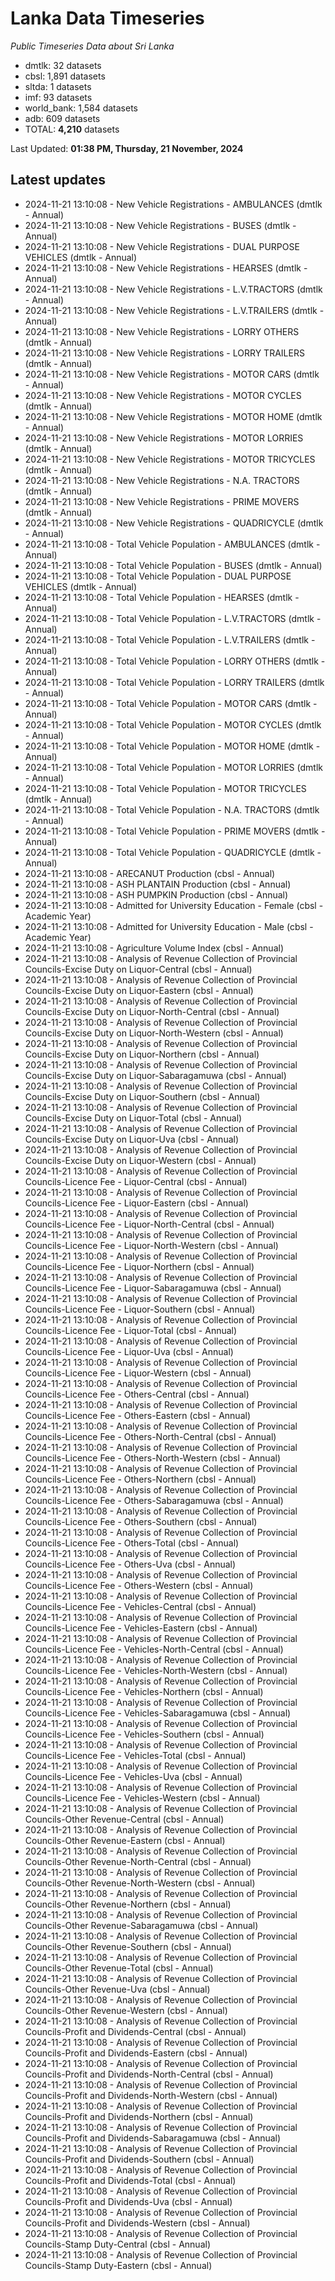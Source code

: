 # Lanka Data Timeseries
*Public Timeseries Data about Sri Lanka*

* dmtlk: 32 datasets
* cbsl: 1,891 datasets
* sltda: 1 datasets
* imf: 93 datasets
* world_bank: 1,584 datasets
* adb: 609 datasets
* TOTAL: **4,210** datasets

Last Updated: **01:38 PM, Thursday, 21 November, 2024**

## Latest updates

* 2024-11-21 13:10:08 - New Vehicle Registrations - AMBULANCES (dmtlk - Annual)
* 2024-11-21 13:10:08 - New Vehicle Registrations - BUSES (dmtlk - Annual)
* 2024-11-21 13:10:08 - New Vehicle Registrations - DUAL PURPOSE VEHICLES (dmtlk - Annual)
* 2024-11-21 13:10:08 - New Vehicle Registrations - HEARSES (dmtlk - Annual)
* 2024-11-21 13:10:08 - New Vehicle Registrations - L.V.TRACTORS (dmtlk - Annual)
* 2024-11-21 13:10:08 - New Vehicle Registrations - L.V.TRAILERS (dmtlk - Annual)
* 2024-11-21 13:10:08 - New Vehicle Registrations - LORRY OTHERS (dmtlk - Annual)
* 2024-11-21 13:10:08 - New Vehicle Registrations - LORRY TRAILERS (dmtlk - Annual)
* 2024-11-21 13:10:08 - New Vehicle Registrations - MOTOR CARS (dmtlk - Annual)
* 2024-11-21 13:10:08 - New Vehicle Registrations - MOTOR CYCLES (dmtlk - Annual)
* 2024-11-21 13:10:08 - New Vehicle Registrations - MOTOR HOME (dmtlk - Annual)
* 2024-11-21 13:10:08 - New Vehicle Registrations - MOTOR LORRIES (dmtlk - Annual)
* 2024-11-21 13:10:08 - New Vehicle Registrations - MOTOR TRICYCLES (dmtlk - Annual)
* 2024-11-21 13:10:08 - New Vehicle Registrations - N.A. TRACTORS (dmtlk - Annual)
* 2024-11-21 13:10:08 - New Vehicle Registrations - PRIME MOVERS (dmtlk - Annual)
* 2024-11-21 13:10:08 - New Vehicle Registrations - QUADRICYCLE (dmtlk - Annual)
* 2024-11-21 13:10:08 - Total Vehicle Population - AMBULANCES (dmtlk - Annual)
* 2024-11-21 13:10:08 - Total Vehicle Population - BUSES (dmtlk - Annual)
* 2024-11-21 13:10:08 - Total Vehicle Population - DUAL PURPOSE VEHICLES (dmtlk - Annual)
* 2024-11-21 13:10:08 - Total Vehicle Population - HEARSES (dmtlk - Annual)
* 2024-11-21 13:10:08 - Total Vehicle Population - L.V.TRACTORS (dmtlk - Annual)
* 2024-11-21 13:10:08 - Total Vehicle Population - L.V.TRAILERS (dmtlk - Annual)
* 2024-11-21 13:10:08 - Total Vehicle Population - LORRY OTHERS (dmtlk - Annual)
* 2024-11-21 13:10:08 - Total Vehicle Population - LORRY TRAILERS (dmtlk - Annual)
* 2024-11-21 13:10:08 - Total Vehicle Population - MOTOR CARS (dmtlk - Annual)
* 2024-11-21 13:10:08 - Total Vehicle Population - MOTOR CYCLES (dmtlk - Annual)
* 2024-11-21 13:10:08 - Total Vehicle Population - MOTOR HOME (dmtlk - Annual)
* 2024-11-21 13:10:08 - Total Vehicle Population - MOTOR LORRIES (dmtlk - Annual)
* 2024-11-21 13:10:08 - Total Vehicle Population - MOTOR TRICYCLES (dmtlk - Annual)
* 2024-11-21 13:10:08 - Total Vehicle Population - N.A. TRACTORS (dmtlk - Annual)
* 2024-11-21 13:10:08 - Total Vehicle Population - PRIME MOVERS (dmtlk - Annual)
* 2024-11-21 13:10:08 - Total Vehicle Population - QUADRICYCLE (dmtlk - Annual)
* 2024-11-21 13:10:08 - ARECANUT Production (cbsl - Annual)
* 2024-11-21 13:10:08 - ASH PLANTAIN Production (cbsl - Annual)
* 2024-11-21 13:10:08 - ASH PUMPKIN Production (cbsl - Annual)
* 2024-11-21 13:10:08 - Admitted for University Education - Female (cbsl - Academic Year)
* 2024-11-21 13:10:08 - Admitted for University Education - Male (cbsl - Academic Year)
* 2024-11-21 13:10:08 - Agriculture Volume Index (cbsl - Annual)
* 2024-11-21 13:10:08 - Analysis of Revenue Collection of Provincial Councils-Excise Duty on Liquor-Central (cbsl - Annual)
* 2024-11-21 13:10:08 - Analysis of Revenue Collection of Provincial Councils-Excise Duty on Liquor-Eastern (cbsl - Annual)
* 2024-11-21 13:10:08 - Analysis of Revenue Collection of Provincial Councils-Excise Duty on Liquor-North-Central (cbsl - Annual)
* 2024-11-21 13:10:08 - Analysis of Revenue Collection of Provincial Councils-Excise Duty on Liquor-North-Western (cbsl - Annual)
* 2024-11-21 13:10:08 - Analysis of Revenue Collection of Provincial Councils-Excise Duty on Liquor-Northern (cbsl - Annual)
* 2024-11-21 13:10:08 - Analysis of Revenue Collection of Provincial Councils-Excise Duty on Liquor-Sabaragamuwa (cbsl - Annual)
* 2024-11-21 13:10:08 - Analysis of Revenue Collection of Provincial Councils-Excise Duty on Liquor-Southern (cbsl - Annual)
* 2024-11-21 13:10:08 - Analysis of Revenue Collection of Provincial Councils-Excise Duty on Liquor-Total (cbsl - Annual)
* 2024-11-21 13:10:08 - Analysis of Revenue Collection of Provincial Councils-Excise Duty on Liquor-Uva (cbsl - Annual)
* 2024-11-21 13:10:08 - Analysis of Revenue Collection of Provincial Councils-Excise Duty on Liquor-Western (cbsl - Annual)
* 2024-11-21 13:10:08 - Analysis of Revenue Collection of Provincial Councils-Licence Fee - Liquor-Central (cbsl - Annual)
* 2024-11-21 13:10:08 - Analysis of Revenue Collection of Provincial Councils-Licence Fee - Liquor-Eastern (cbsl - Annual)
* 2024-11-21 13:10:08 - Analysis of Revenue Collection of Provincial Councils-Licence Fee - Liquor-North-Central (cbsl - Annual)
* 2024-11-21 13:10:08 - Analysis of Revenue Collection of Provincial Councils-Licence Fee - Liquor-North-Western (cbsl - Annual)
* 2024-11-21 13:10:08 - Analysis of Revenue Collection of Provincial Councils-Licence Fee - Liquor-Northern (cbsl - Annual)
* 2024-11-21 13:10:08 - Analysis of Revenue Collection of Provincial Councils-Licence Fee - Liquor-Sabaragamuwa (cbsl - Annual)
* 2024-11-21 13:10:08 - Analysis of Revenue Collection of Provincial Councils-Licence Fee - Liquor-Southern (cbsl - Annual)
* 2024-11-21 13:10:08 - Analysis of Revenue Collection of Provincial Councils-Licence Fee - Liquor-Total (cbsl - Annual)
* 2024-11-21 13:10:08 - Analysis of Revenue Collection of Provincial Councils-Licence Fee - Liquor-Uva (cbsl - Annual)
* 2024-11-21 13:10:08 - Analysis of Revenue Collection of Provincial Councils-Licence Fee - Liquor-Western (cbsl - Annual)
* 2024-11-21 13:10:08 - Analysis of Revenue Collection of Provincial Councils-Licence Fee - Others-Central (cbsl - Annual)
* 2024-11-21 13:10:08 - Analysis of Revenue Collection of Provincial Councils-Licence Fee - Others-Eastern (cbsl - Annual)
* 2024-11-21 13:10:08 - Analysis of Revenue Collection of Provincial Councils-Licence Fee - Others-North-Central (cbsl - Annual)
* 2024-11-21 13:10:08 - Analysis of Revenue Collection of Provincial Councils-Licence Fee - Others-North-Western (cbsl - Annual)
* 2024-11-21 13:10:08 - Analysis of Revenue Collection of Provincial Councils-Licence Fee - Others-Northern (cbsl - Annual)
* 2024-11-21 13:10:08 - Analysis of Revenue Collection of Provincial Councils-Licence Fee - Others-Sabaragamuwa (cbsl - Annual)
* 2024-11-21 13:10:08 - Analysis of Revenue Collection of Provincial Councils-Licence Fee - Others-Southern (cbsl - Annual)
* 2024-11-21 13:10:08 - Analysis of Revenue Collection of Provincial Councils-Licence Fee - Others-Total (cbsl - Annual)
* 2024-11-21 13:10:08 - Analysis of Revenue Collection of Provincial Councils-Licence Fee - Others-Uva (cbsl - Annual)
* 2024-11-21 13:10:08 - Analysis of Revenue Collection of Provincial Councils-Licence Fee - Others-Western (cbsl - Annual)
* 2024-11-21 13:10:08 - Analysis of Revenue Collection of Provincial Councils-Licence Fee - Vehicles-Central (cbsl - Annual)
* 2024-11-21 13:10:08 - Analysis of Revenue Collection of Provincial Councils-Licence Fee - Vehicles-Eastern (cbsl - Annual)
* 2024-11-21 13:10:08 - Analysis of Revenue Collection of Provincial Councils-Licence Fee - Vehicles-North-Central (cbsl - Annual)
* 2024-11-21 13:10:08 - Analysis of Revenue Collection of Provincial Councils-Licence Fee - Vehicles-North-Western (cbsl - Annual)
* 2024-11-21 13:10:08 - Analysis of Revenue Collection of Provincial Councils-Licence Fee - Vehicles-Northern (cbsl - Annual)
* 2024-11-21 13:10:08 - Analysis of Revenue Collection of Provincial Councils-Licence Fee - Vehicles-Sabaragamuwa (cbsl - Annual)
* 2024-11-21 13:10:08 - Analysis of Revenue Collection of Provincial Councils-Licence Fee - Vehicles-Southern (cbsl - Annual)
* 2024-11-21 13:10:08 - Analysis of Revenue Collection of Provincial Councils-Licence Fee - Vehicles-Total (cbsl - Annual)
* 2024-11-21 13:10:08 - Analysis of Revenue Collection of Provincial Councils-Licence Fee - Vehicles-Uva (cbsl - Annual)
* 2024-11-21 13:10:08 - Analysis of Revenue Collection of Provincial Councils-Licence Fee - Vehicles-Western (cbsl - Annual)
* 2024-11-21 13:10:08 - Analysis of Revenue Collection of Provincial Councils-Other Revenue-Central (cbsl - Annual)
* 2024-11-21 13:10:08 - Analysis of Revenue Collection of Provincial Councils-Other Revenue-Eastern (cbsl - Annual)
* 2024-11-21 13:10:08 - Analysis of Revenue Collection of Provincial Councils-Other Revenue-North-Central (cbsl - Annual)
* 2024-11-21 13:10:08 - Analysis of Revenue Collection of Provincial Councils-Other Revenue-North-Western (cbsl - Annual)
* 2024-11-21 13:10:08 - Analysis of Revenue Collection of Provincial Councils-Other Revenue-Northern (cbsl - Annual)
* 2024-11-21 13:10:08 - Analysis of Revenue Collection of Provincial Councils-Other Revenue-Sabaragamuwa (cbsl - Annual)
* 2024-11-21 13:10:08 - Analysis of Revenue Collection of Provincial Councils-Other Revenue-Southern (cbsl - Annual)
* 2024-11-21 13:10:08 - Analysis of Revenue Collection of Provincial Councils-Other Revenue-Total (cbsl - Annual)
* 2024-11-21 13:10:08 - Analysis of Revenue Collection of Provincial Councils-Other Revenue-Uva (cbsl - Annual)
* 2024-11-21 13:10:08 - Analysis of Revenue Collection of Provincial Councils-Other Revenue-Western (cbsl - Annual)
* 2024-11-21 13:10:08 - Analysis of Revenue Collection of Provincial Councils-Profit and Dividends-Central (cbsl - Annual)
* 2024-11-21 13:10:08 - Analysis of Revenue Collection of Provincial Councils-Profit and Dividends-Eastern (cbsl - Annual)
* 2024-11-21 13:10:08 - Analysis of Revenue Collection of Provincial Councils-Profit and Dividends-North-Central (cbsl - Annual)
* 2024-11-21 13:10:08 - Analysis of Revenue Collection of Provincial Councils-Profit and Dividends-North-Western (cbsl - Annual)
* 2024-11-21 13:10:08 - Analysis of Revenue Collection of Provincial Councils-Profit and Dividends-Northern (cbsl - Annual)
* 2024-11-21 13:10:08 - Analysis of Revenue Collection of Provincial Councils-Profit and Dividends-Sabaragamuwa (cbsl - Annual)
* 2024-11-21 13:10:08 - Analysis of Revenue Collection of Provincial Councils-Profit and Dividends-Southern (cbsl - Annual)
* 2024-11-21 13:10:08 - Analysis of Revenue Collection of Provincial Councils-Profit and Dividends-Total (cbsl - Annual)
* 2024-11-21 13:10:08 - Analysis of Revenue Collection of Provincial Councils-Profit and Dividends-Uva (cbsl - Annual)
* 2024-11-21 13:10:08 - Analysis of Revenue Collection of Provincial Councils-Profit and Dividends-Western (cbsl - Annual)
* 2024-11-21 13:10:08 - Analysis of Revenue Collection of Provincial Councils-Stamp Duty-Central (cbsl - Annual)
* 2024-11-21 13:10:08 - Analysis of Revenue Collection of Provincial Councils-Stamp Duty-Eastern (cbsl - Annual)